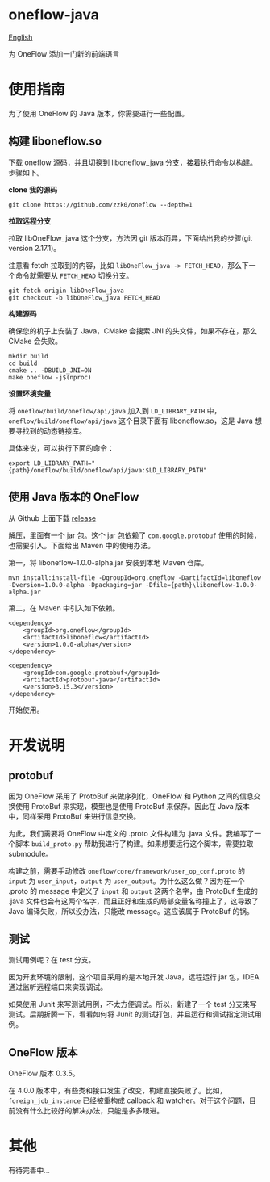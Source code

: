 # oneflow-java

[English](README.md)

为 OneFlow 添加一门新的前端语言

# 使用指南

为了使用 OneFlow 的 Java 版本，你需要进行一些配置。

## 构建 liboneflow.so

下载 oneflow 源码，并且切换到 liboneflow_java 分支，接着执行命令以构建。步骤如下。

**clone 我的源码**

```
git clone https://github.com/zzk0/oneflow --depth=1
```

**拉取远程分支**

拉取 libOneFlow_java 这个分支，方法因 git 版本而异，下面给出我的步骤(git version 2.17.1)。

注意看 fetch 拉取到的内容，比如 `libOneFlow_java -> FETCH_HEAD`，那么下一个命令就需要从 `FETCH_HEAD` 切换分支。

```
git fetch origin libOneFlow_java
git checkout -b libOneFlow_java FETCH_HEAD
```

**构建源码**

确保您的机子上安装了 Java，CMake 会搜索 JNI 的头文件，如果不存在，那么 CMake 会失败。

```
mkdir build
cd build
cmake .. -DBUILD_JNI=ON
make oneflow -j$(nproc)
```

**设置环境变量**

将 `oneflow/build/oneflow/api/java` 加入到 `LD_LIBRARY_PATH` 中，`oneflow/build/oneflow/api/java` 这个目录下面有 liboneflow.so，这是 Java 想要寻找到的动态链接库。

具体来说，可以执行下面的命令：

```
export LD_LIBRARY_PATH="{path}/oneflow/build/oneflow/api/java:$LD_LIBRARY_PATH"
```

## 使用 Java 版本的 OneFlow

从 Github 上面下载 [release](https://github.com/zzk0/oneflow-java/releases/download/v1.0.0-alpha/liboneflow-1.0.0-alpha.zip)

解压，里面有一个 jar 包。这个 jar 包依赖了 `com.google.protobuf` 使用的时候，也需要引入。下面给出 Maven 中的使用办法。

第一，将 liboneflow-1.0.0-alpha.jar 安装到本地 Maven 仓库。

```
mvn install:install-file -DgroupId=org.oneflow -DartifactId=liboneflow -Dversion=1.0.0-alpha -Dpackaging=jar -Dfile={path}\liboneflow-1.0.0-alpha.jar
```

第二，在 Maven 中引入如下依赖。

```
<dependency>
    <groupId>org.oneflow</groupId>
    <artifactId>liboneflow</artifactId>
    <version>1.0.0-alpha</version>
</dependency>

<dependency>
    <groupId>com.google.protobuf</groupId>
    <artifactId>protobuf-java</artifactId>
    <version>3.15.3</version>
</dependency>
```

开始使用。

# 开发说明

## protobuf

因为 OneFlow 采用了 ProtoBuf 来做序列化，OneFlow 和 Python 之间的信息交换使用 ProtoBuf 来实现，模型也是使用 ProtoBuf 来保存。因此在 Java 版本中，同样采用 ProtoBuf 来进行信息交换。

为此，我们需要将 OneFlow 中定义的 .proto 文件构建为 .java 文件。我编写了一个脚本 `build_proto.py` 帮助我进行了构建。如果想要运行这个脚本，需要拉取 submodule。

构建之前，需要手动修改 `oneflow/core/framework/user_op_conf.proto` 的 `input` 为 `user_input`，`output` 为 `user_output`。为什么这么做？因为在一个 .proto 的 message 中定义了 `input` 和 `output` 这两个名字，由 ProtoBuf 生成的 .java 文件也会有这两个名字，而且正好和生成的局部变量名称撞上了，这导致了 Java 编译失败，所以没办法，只能改 message。这应该属于 ProtoBuf 的锅。

## 测试

测试用例呢？在 test 分支。

因为开发环境的限制，这个项目采用的是本地开发 Java，远程运行 jar 包，IDEA 通过监听远程端口来实现调试。

如果使用 Junit 来写测试用例，不太方便调试。所以，新建了一个 test 分支来写测试。后期折腾一下，看看如何将 Junit 的测试打包，并且运行和调试指定测试用例。

## OneFlow 版本

OneFlow 版本 0.3.5。

在 4.0.0 版本中，有些类和接口发生了改变，构建直接失败了。比如，`foreign_job_instance` 已经被重构成 callback 和 watcher。对于这个问题，目前没有什么比较好的解决办法，只能是多多跟进。

# 其他

有待完善中...
